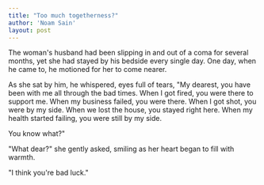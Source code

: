 ```yaml
---
title: "Too much togetherness?"
author: 'Noam Sain'
layout: post
---
```


The woman's husband had been slipping in and out of a coma for several months, yet she had stayed by his bedside every single day. One day, when he came to, he motioned for her to come nearer.

As she sat by him, he whispered, eyes full of tears, "My dearest, you have been with me all through the bad times. When I got fired, you were there to support me. When my business failed, you were there. When I got shot, you were by my side. When we lost the house, you stayed right here. When my health started failing, you were still by my side.

You know what?"

"What dear?" she gently asked, smiling as her heart began to fill with warmth.

"I think you're bad luck."